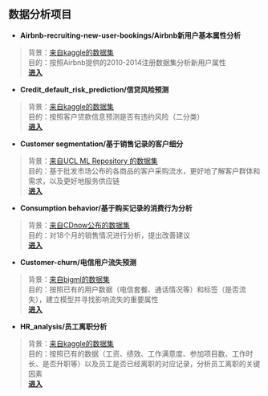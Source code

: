 ## 数据分析项目





- **Airbnb-recruiting-new-user-bookings/Airbnb新用户基本属性分析**
> 背景：[来自kaggle的数据集](https://www.kaggle.com/c/airbnb-recruiting-new-user-bookings)  
> 目的：按照Airbnb提供的2010-2014注册数据集分析新用户属性  
> [**进入**](https://github.com/kevinnate/Project/tree/master/Airbnb%20New%20User%20Bookings)  

- **Credit_default_risk_prediction/信贷风险预测**
> 背景：[来自kaggle的数据集](https://www.kaggle.com/c/home-credit-default-risk)  
> 目的：按照客户贷款信息预测是否有违约风险（二分类）  
> [**进入**](https://github.com/kevinnate/Project/tree/master/Credit_default_risk_prediction)  
- **Customer segmentation/基于销售记录的客户细分**
>背景：[来自UCL ML Repository 的数据集](https://archive.ics.uci.edu/ml/datasets/Wholesale+customers)  
>目的：基于批发市场公布的各商品的客户采购流水，更好地了解客户群体和需求，以及更好地服务供应链  
>[**进入**](https://github.com/kevinnate/Project/tree/master/Customer%20Segmentation)  
- **Consumption behavior/基于购买记录的消费行为分析**
>背景：[来自CDnow公布的数据集](http://www.brucehardie.com/notes/026/)  
>目的：对18个月的销售情况进行分析，提出改善建议  
>[**进入**](https://github.com/kevinnate/Project/tree/master/customer)

- **Customer-churn/电信用户流失预测**
>背景：[来自bigml的数据集](https://bigml.com/dashboard/source/5cbc2f40eba31d2ac70033e1)  
>目的：按照已有的用户数据（电信套餐、通话情况等）和标签（是否流失），建立模型并寻找影响流失的重要属性  
>[**进入**](https://github.com/kevinnate/Project/tree/master/customer-churn)

- **HR_analysis/员工离职分析**
>背景：[来自kaggle的数据集](https://github.com/kevinnate/Project/blob/master/HR_analysis/HR_comma_sep.csv)  
>目的：按照已有的数据（工资、绩效、工作满意度、参加项目数、工作时长、是否升职等）以及员工是否已经离职的对应记录，分析员工离职的关键因素  
>[**进入**](https://nbviewer.jupyter.org/github/kevinnate/Project/blob/master/HR_analysis/hunamresource.ipynb)

